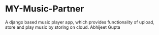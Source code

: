 # MY-Music-Partner
 A django based music player app, which provides functionality of upload, store and play music by storing on cloud. 
Abhijeet Gupta
